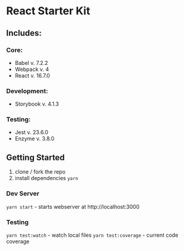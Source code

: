 # React Starter Kit

## Includes:

### Core:
* Babel v. 7.2.2
* Webpack v. 4
* React v. 16.7.0

### Development:
* Storybook v. 4.1.3

### Testing:
* Jest v. 23.6.0
* Enzyme v. 3.8.0


## Getting Started

1. clone / fork the repo
2. install dependencies `yarn`

### Dev Server
`yarn start` - starts webserver at http://localhost:3000

### Testing
`yarn test:watch` - watch local files
`yarn test:coverage` - current code coverage
